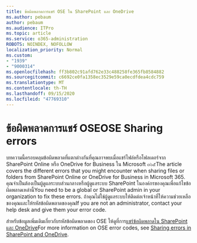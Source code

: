 ```yaml
---
title: ข้อผิดพลาดการแชร์ OSE ใน SharePoint และ OneDrive
ms.author: pebaum
author: pebaum
ms.audience: ITPro
ms.topic: article
ms.service: o365-administration
ROBOTS: NOINDEX, NOFOLLOW
localization_priority: Normal
ms.custom:
- "1939"
- "9000314"
ms.openlocfilehash: ff3b802c91afd762e33c488258fe365fb8584882
ms.sourcegitcommit: c6692ce0fa1358ec3529e59ca0ecdfdea4cdc759
ms.translationtype: MT
ms.contentlocale: th-TH
ms.lasthandoff: 09/15/2020
ms.locfileid: "47769310"
---
```

# <a name="ose-sharing-errors"></a><span data-ttu-id="c4aee-102">ข้อผิดพลาดการแชร์ OSE</span><span class="sxs-lookup"><span data-stu-id="c4aee-102">OSE Sharing errors</span></span>

<span data-ttu-id="c4aee-103">บทความนี้ครอบคลุมข้อผิดพลาดที่แตกต่างกันที่คุณอาจพบเมื่อแชร์ไฟล์หรือโฟลเดอร์จาก SharePoint Online หรือ OneDrive for Business ใน Microsoft ๓๖๕</span><span class="sxs-lookup"><span data-stu-id="c4aee-103">The article covers the different errors that you might encounter when sharing files or folders from SharePoint Online or OneDrive for Business in Microsoft 365.</span></span> <span data-ttu-id="c4aee-104">คุณจำเป็นต้องเป็นผู้ดูแลระบบส่วนกลางหรือผู้ดูแลระบบ SharePoint ในองค์กรของคุณเพื่อแก้ไขข้อผิดพลาดเหล่านี้</span><span class="sxs-lookup"><span data-stu-id="c4aee-104">You need to be a global or SharePoint admin in your organization to fix these errors.</span></span> <span data-ttu-id="c4aee-105">ถ้าคุณไม่ใช่ผู้ดูแลระบบให้ติดต่อเจ้าหน้าที่ให้ความช่วยเหลือของคุณและให้รหัสข้อผิดพลาดของคุณ</span><span class="sxs-lookup"><span data-stu-id="c4aee-105">If you are not an administrator, contact your help desk and give them your error code.</span></span>

<span data-ttu-id="c4aee-106">สำหรับข้อมูลเพิ่มเติมเกี่ยวกับรหัสข้อผิดพลาดของ OSE ให้ดูที่การ[แชร์ข้อผิดพลาดใน SharePoint และ OneDrive](https://docs.microsoft.com/sharepoint/sharepoint-onedrive-error-message)</span><span class="sxs-lookup"><span data-stu-id="c4aee-106">For more information on OSE error codes, see [Sharing errors in SharePoint and OneDrive](https://docs.microsoft.com/sharepoint/sharepoint-onedrive-error-message).</span></span>
